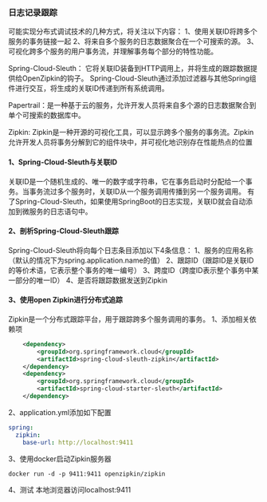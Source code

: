 ### 日志记录跟踪
可能实现分布式调试技术的几种方式，将关注以下内容：
1、使用关联ID将跨多个服务的事务链接一起
2、将来自多个服务的日志数据聚合在一个可搜索的源。
3、可视化跨多个服务的用户事务流，并理解事务每个部分的特性功能。

Spring-Cloud-Sleuth： 它将关联ID装备到HTTP调用上，并将生成的跟踪数据提供给OpenZipkin的钩子。
Spring-Cloud-Sleuth通过添加过滤器与其他Spring组件进行交互，将生成的关联ID传递到所有系统调用。

Papertrail：是一种基于云的服务，允许开发人员将来自多个源的日志数据聚合到单个可搜索的数据库中。

Zipkin: Zipkin是一种开源的可视化工具，可以显示跨多个服务的事务流。Zipkin允许开发人员将事务分解到它的组件块中，并可视化地识别存在性能热点的位置

#### 1、Spring-Cloud-Sleuth与关联ID
关联ID是一个随机生成的、唯一的数字或字符串，它在事务启动时分配给一个事务。当事务流过多个服务时，关联ID从一个服务调用传播到另一个服务调用。
有了Spring-Cloud-Sleuth，如果使用SpringBoot的日志实现，关联ID就会自动添加到微服务的日志语句中。


#### 2、剖析Spring-Cloud-Sleuth跟踪
Spring-Cloud-Sleuth将向每个日志条目添加以下4条信息：
1、服务的应用名称（默认的情况下为spring.application.name的值）
2、跟踪ID（跟踪ID是关联ID的等价术语，它表示整个事务的唯一编号）
3、跨度ID（跨度ID表示整个事务中某一部分的唯一ID）
4、是否将跟踪数据发送到Zipkin

#### 3、使用open Zipkin进行分布式追踪
Zipkin是一个分布式跟踪平台，用于跟踪跨多个服务调用的事务。
1、添加相关依赖项
```xml
    <dependency>
        <groupId>org.springframework.cloud</groupId>
        <artifactId>spring-cloud-sleuth-zipkin</artifactId>
    </dependency>
    <dependency>
        <groupId>org.springframework.cloud</groupId>
        <artifactId>spring-cloud-starter-sleuth</artifactId>
    </dependency>
```
2、application.yml添加如下配置
```yaml
spring:
  zipkin:
    base-url: http://localhost:9411
```
3、使用docker启动Zipkin服务器
```shell
docker run -d -p 9411:9411 openzipkin/zipkin
```
4、测试
本地浏览器访问localhost:9411